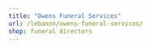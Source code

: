 ```yaml
---
title: "Owens Funeral Services"
url: /lebanon/owens-funeral-services/
shop: funeral directors
---
```

